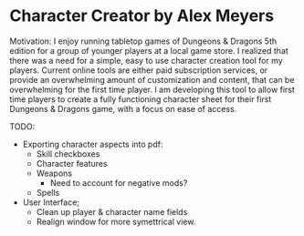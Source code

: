 ﻿# Character Creator by Alex Meyers
 
Motivation: 
I enjoy running tabletop games of Dungeons & Dragons 5th edition for a group of younger players at a local game store. I realized that there was a need for a simple, easy to use character creation tool for my players. Current online tools are either paid subscription services, or provide an overwhelming amount of customization and content, that can be overwhelming for the first time player. 
I am developing this tool to allow first time players to create a fully functioning character sheet for their first Dungeons & Dragons game, with a focus on ease of access.
 
 
TODO: 
- Exporting character aspects into pdf:
    - Skill checkboxes
    - Character features
    - Weapons
        - Need to account for negative mods?
    - Spells
- User Interface;
    - Clean up player & character name fields
    - Realign window for more symettrical view.   
